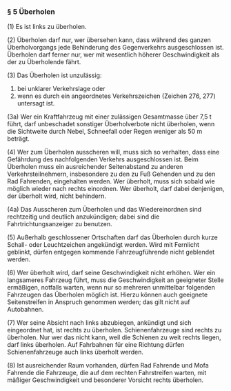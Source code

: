 ### § 5 Überholen

(1)
Es ist links zu überholen.

(2)
Überholen darf nur, wer übersehen kann, dass während des ganzen Überholvorgangs jede Behinderung des Gegenverkehrs ausgeschlossen ist.
Überholen darf ferner nur, wer mit wesentlich höherer Geschwindigkeit als der zu Überholende fährt.

(3)
Das Überholen ist unzulässig:
  1. bei unklarer Verkehrslage oder
  2. wenn es durch ein angeordnetes Verkehrszeichen (Zeichen 276, 277) untersagt ist.

(3a)
Wer ein Kraftfahrzeug mit einer zulässigen Gesamtmasse über 7,5 t führt, darf unbeschadet sonstiger Überholverbote nicht überholen, wenn die Sichtweite durch Nebel, Schneefall oder Regen weniger als 50 m beträgt.

(4)
Wer zum Überholen ausscheren will, muss sich so verhalten, dass eine Gefährdung des nachfolgenden Verkehrs ausgeschlossen ist.
Beim Überholen muss ein ausreichender Seitenabstand zu anderen Verkehrsteilnehmern, insbesondere zu den zu Fuß Gehenden und zu den Rad Fahrenden, eingehalten werden.
Wer überholt, muss sich sobald wie möglich wieder nach rechts einordnen.
Wer überholt, darf dabei denjenigen, der überholt wird, nicht behindern.

(4a)
Das Ausscheren zum Überholen und das Wiedereinordnen sind rechtzeitig und deutlich anzukündigen; dabei sind die Fahrtrichtungsanzeiger zu benutzen.

(5)
Außerhalb geschlossener Ortschaften darf das Überholen durch kurze Schall- oder Leuchtzeichen angekündigt werden.
Wird mit Fernlicht geblinkt, dürfen entgegen kommende Fahrzeugführende nicht geblendet werden.

(6)
Wer überholt wird, darf seine Geschwindigkeit nicht erhöhen.
Wer ein langsameres Fahrzeug führt, muss die Geschwindigkeit an geeigneter Stelle ermäßigen, notfalls warten, wenn nur so mehreren unmittelbar folgenden Fahrzeugen das Überholen möglich ist.
Hierzu können auch geeignete Seitenstreifen in Anspruch genommen werden; das gilt nicht auf Autobahnen.

(7)
Wer seine Absicht nach links abzubiegen, ankündigt und sich eingeordnet hat, ist rechts zu überholen.
Schienenfahrzeuge sind rechts zu überholen.
Nur wer das nicht kann, weil die Schienen zu weit rechts liegen, darf links überholen.
Auf Fahrbahnen für eine Richtung dürfen Schienenfahrzeuge auch links überholt werden.

(8)
Ist ausreichender Raum vorhanden, dürfen Rad Fahrende und Mofa Fahrende die Fahrzeuge, die auf dem rechten Fahrstreifen warten, mit mäßiger Geschwindigkeit und besonderer Vorsicht rechts überholen.
